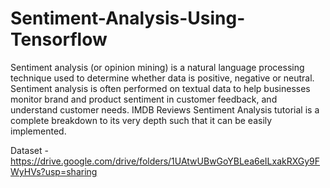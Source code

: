 # Sentiment-Analysis-Using-Tensorflow

Sentiment analysis (or opinion mining) is a natural language processing technique used to determine whether data is positive, negative or neutral. Sentiment analysis is often performed on textual data to help businesses monitor brand and product sentiment in customer feedback, and understand customer needs. IMDB Reviews Sentiment Analysis tutorial is a complete breakdown to its very depth such that it can be easily implemented.

Dataset - https://drive.google.com/drive/folders/1UAtwUBwGoYBLea6eILxakRXGy9FWyHVs?usp=sharing
